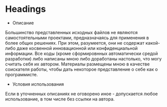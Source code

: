 # Headings

* Описание

Большинство представленных исходных файлов не являются самостоятельными проектами, предназначаясь для применения в более общих решениях.
При этом, разумеется, они не содержат какой-либо даже косвенной инновационной или конфиденциальной информации.
Все коды (кроме сформировнных автоматически средой разработки) либо написаны мною либо доработаны настолько, что могу считать себя их автором.
Материалы размещены мною в качестве соискателя работы, чтобы дать некоторое представление о себе как о программисте.


* Условия использования
 
Если в уточненных описаниях не оговорено иное - допускается любое использование, в том числе без ссылки на автора.
